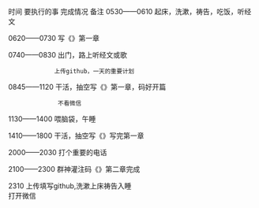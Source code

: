 时间	           要执行的事	                                完成情况	 备注
0530——0610	     起床，洗漱，祷告，吃饭，听经文	

0620——0730	     写《》第一章	

0740——0830	     出门，路上听经文或歌

                 上传github，一天的重要计划	

0845——1120	     干活，抽空写《》第一章，码好开篇

                  不看微信	                    

1130——1400	     喂脑袋，午睡	

1410——1800	     干活，抽空写《》写完第一章	

2000——2030	     打个重要的电话	

2100——2300	     群神灌注码《》第二章完成	

2310	           上传填写github,洗漱上床祷告入睡	
                  打开微信


